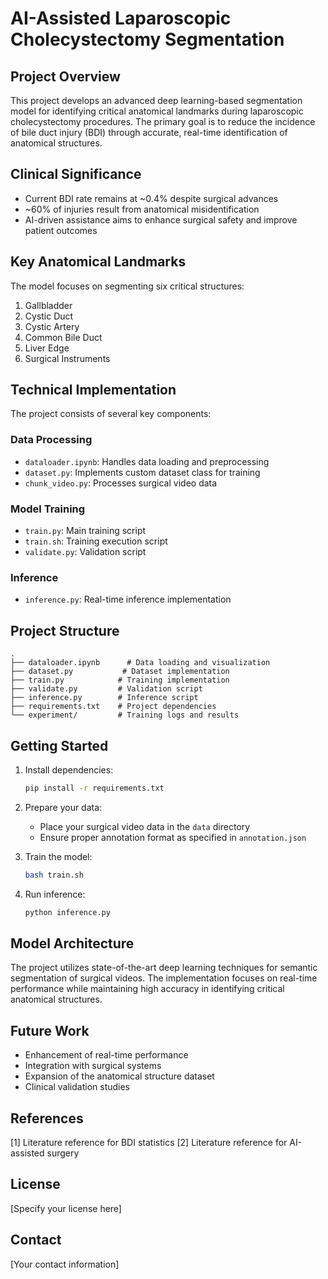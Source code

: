 # AI-Assisted Laparoscopic Cholecystectomy Segmentation

## Project Overview
This project develops an advanced deep learning-based segmentation model for identifying critical anatomical landmarks during laparoscopic cholecystectomy procedures. The primary goal is to reduce the incidence of bile duct injury (BDI) through accurate, real-time identification of anatomical structures.

## Clinical Significance
- Current BDI rate remains at ~0.4% despite surgical advances
- ~60% of injuries result from anatomical misidentification
- AI-driven assistance aims to enhance surgical safety and improve patient outcomes

## Key Anatomical Landmarks
The model focuses on segmenting six critical structures:
1. Gallbladder
2. Cystic Duct
3. Cystic Artery
4. Common Bile Duct
5. Liver Edge
6. Surgical Instruments

## Technical Implementation
The project consists of several key components:

### Data Processing
- `dataloader.ipynb`: Handles data loading and preprocessing
- `dataset.py`: Implements custom dataset class for training
- `chunk_video.py`: Processes surgical video data

### Model Training
- `train.py`: Main training script
- `train.sh`: Training execution script
- `validate.py`: Validation script

### Inference
- `inference.py`: Real-time inference implementation

## Project Structure
```
.
├── dataloader.ipynb      # Data loading and visualization
├── dataset.py           # Dataset implementation
├── train.py            # Training implementation
├── validate.py         # Validation script
├── inference.py        # Inference script
├── requirements.txt    # Project dependencies
└── experiment/         # Training logs and results
```

## Getting Started
1. Install dependencies:
   ```bash
   pip install -r requirements.txt
   ```

2. Prepare your data:
   - Place your surgical video data in the `data` directory
   - Ensure proper annotation format as specified in `annotation.json`

3. Train the model:
   ```bash
   bash train.sh
   ```

4. Run inference:
   ```bash
   python inference.py
   ```

## Model Architecture
The project utilizes state-of-the-art deep learning techniques for semantic segmentation of surgical videos. The implementation focuses on real-time performance while maintaining high accuracy in identifying critical anatomical structures.

## Future Work
- Enhancement of real-time performance
- Integration with surgical systems
- Expansion of the anatomical structure dataset
- Clinical validation studies

## References
[1] Literature reference for BDI statistics
[2] Literature reference for AI-assisted surgery

## License
[Specify your license here]

## Contact
[Your contact information]
